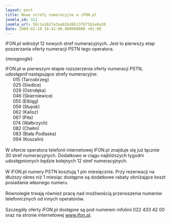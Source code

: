 ```yaml
---
layout: post
title: Nowe strefy numeracyjne w iFON.pl
joomla_id: 311
joomla_url: 56c1a1627a3aa81bd8b137bf1b1e0a20
date: 2009-02-18 16:41:06.000000000 +01:00
---
```

iFON.pl wdrożył 12 nowych stref numeracyjnych. Jest to pierwszy etap poszerzania oferty numeracji PSTN tego operatora.<p>{mosgoogle}</p><p>iFON.pl w pierwszym etapie rozszerzenia oferty numeracji PSTN, udostępnił następujące strefy numeracyjne:<br />&nbsp;&nbsp;&nbsp;&nbsp;&nbsp; 015 (Tarnobrzeg)<br />&nbsp;&nbsp;&nbsp;&nbsp;&nbsp; 025 (Siedlce)<br />&nbsp;&nbsp;&nbsp;&nbsp;&nbsp; 029 (Ostrołęka)<br />&nbsp;&nbsp;&nbsp;&nbsp;&nbsp; 046 (Skierniewice)<br />&nbsp;&nbsp;&nbsp;&nbsp;&nbsp; 055 (Elbląg)<br />&nbsp;&nbsp;&nbsp;&nbsp;&nbsp; 059 (Słupsk)<br />&nbsp;&nbsp;&nbsp;&nbsp;&nbsp; 062 (Kalisz)<br />&nbsp;&nbsp;&nbsp;&nbsp;&nbsp; 067 (Piła)<br />&nbsp;&nbsp;&nbsp;&nbsp;&nbsp; 074 (Wałbrzych)<br />&nbsp;&nbsp;&nbsp;&nbsp;&nbsp; 082 (Chełm)<br />&nbsp;&nbsp;&nbsp;&nbsp;&nbsp; 083 (Biała Podlaska)<br />&nbsp;&nbsp;&nbsp;&nbsp;&nbsp; 094 (Koszalin)<br /><br />W ofercie operatora telefonii internetowej iFON.pl znajduje się już łącznie 30 stref numeracyjnych. Dodatkowo w ciągu najbliższych tygodni udostępnionych będzie kolejnych 12 stref numeracyjnych.<br /><br />W iFON.pl numery PSTN kosztują 1 pln miesięcznie. Przy rezerwacji na dłuższy okres niż 1 miesiąc dostępne są dodatkowe rabaty obniżające koszt posiadania własnego numeru.<br /><br />R&oacute;wnolegle trwają r&oacute;wnież pracę nad możliwością przenoszenia numer&oacute;w telefonicznych od innych operator&oacute;w.<br /><br />Szczeg&oacute;ły oferty iFON.pl dostępne są pod numerem infolinii 022 433 42 00 oraz na stronie internetowej <a href="http://www.ifon.pl" target="_blank">www.ifon.pl</a>.</p>
